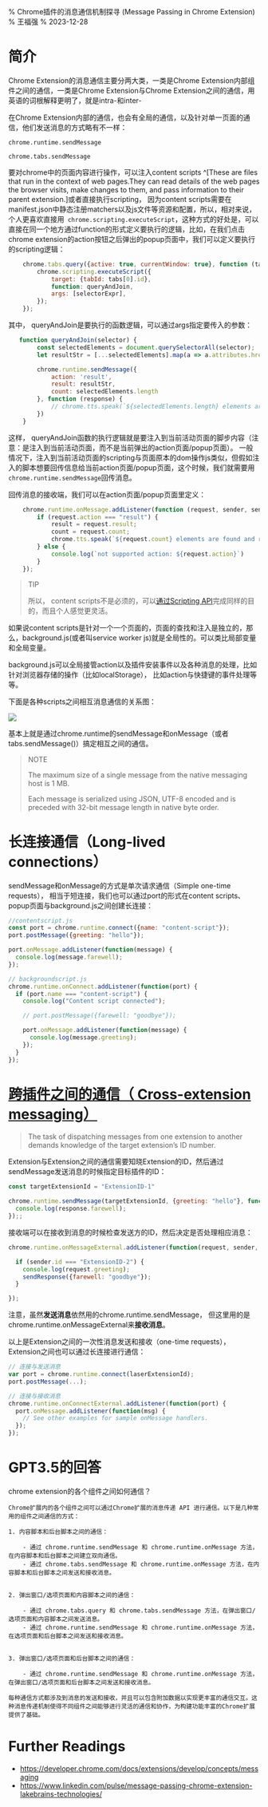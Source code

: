 % Chrome插件的消息通信机制探寻 (Message Passing in Chrome Extension)
% 王福强
% 2023-12-28

# 简介

Chrome Extension的消息通信主要分两大类，一类是Chrome Extension内部组件之间的通信，一类是Chrome Extension与Chrome Extension之间的通信，用英语的词根解释更明了，就是intra-和inter-

在Chrome Extension内部的通信，也会有全局的通信，以及针对单一页面的通信，他们发送消息的方式略有不一样：

```
chrome.runtime.sendMessage

chrome.tabs.sendMessage
```

要对chrome中的页面内容进行操作，可以注入content scripts ^[These are files that run in the context of web pages.They can read details of the web pages the browser visits, make changes to them, and pass information to their parent extension.]或者直接执行scripting， 因为content scripts需要在manifest.json中静态注册matchers以及js文件等资源和配置，所以，相对来说，个人更喜欢直接用` chrome.scripting.executeScript`，这种方式的好处是，可以直接在同一个地方通过function的形式定义要执行的逻辑，比如，在我们点击chrome extension的action按钮之后弹出的popup页面中，我们可以定义要执行的scripting逻辑：

```js
    chrome.tabs.query({active: true, currentWindow: true}, function (tabs) {
        chrome.scripting.executeScript({
            target: {tabId: tabs[0].id},
            function: queryAndJoin,
            args: [selectorExpr],
        });
    });
```

其中， queryAndJoin是要执行的函数逻辑，可以通过args指定要传入的参数：

```js
   function queryAndJoin(selector) {
        const selectedElements = document.querySelectorAll(selector);
        let resultStr = [...selectedElements].map(a => a.attributes.href.nodeValue).join("\r\n\r\n");

        chrome.runtime.sendMessage({
            action: 'result',
            result: resultStr,
            count: selectedElements.length
        }, function (response) {
            // chrome.tts.speak(`${selectedElements.length} elements are found and returned.`);
        })
    }
```

这样， queryAndJoin函数的执行逻辑就是要注入到当前活动页面的脚步内容（注意：是注入到当前活动页面，而不是当前弹出的action页面/popup页面）。 一般情况下，注入到当前活动页面的scripting与页面原本的dom操作js类似，但假如注入的脚本想要回传信息给当前action页面/popup页面，这个时候，我们就需要用`chrome.runtime.sendMessage`回传消息。

回传消息的接收端，我们可以在action页面/popup页面里定义：

```js
    chrome.runtime.onMessage.addListener(function (request, sender, sendResponse) {
        if (request.action === "result") {
            result = request.result;
            count = request.count;
            chrome.tts.speak(`${request.count} elements are found and returned.`);
        } else {
            console.log(`not supported action: ${request.action}`)
        }
    });
```

> TIP
>
> 所以， content scripts不是必须的，可以[通过Scripting API](https://developer.chrome.com/blog/crx-scripting-api#injecting_a_function_with_arguments)完成同样的目的，而且个人感觉更灵活。

如果说content scripts是针对一个一个页面的，页面的查找和注入是独立的，那么，background.js(或者叫service worker js)就是全局性的。可以类比局部变量和全局变量。

background.js可以全局接管action以及插件安装事件以及各种消息的处理，比如针对浏览器存储的操作（比如localStorage）， 比如action与快捷键的事件处理等等。

下面是各种scripts之间相互消息通信的关系图：

![](images/message_passing_relations.png)

基本上就是通过chrome.runtime的sendMessage和onMessage（或者tabs.sendMessage()）搞定相互之间的通信。

> NOTE
>
> The maximum size of a single message from the native messaging host is 1 MB.
> 
> Each message is serialized using JSON, UTF-8 encoded and is preceded with 32-bit message length in native byte order.

# 长连接通信（Long-lived connections）

sendMessage和onMessage的方式是单次请求通信（Simple one-time requests）， 相当于短连接，我们也可以通过port的形式在content scripts、popup页面与background.js之间创建长连接：

```js
//contentscript.js
const port = chrome.runtime.connect({name: "content-script"});
port.postMessage({greeting: "hello"});

port.onMessage.addListener(function(message) {
  console.log(message.farewell);
});
```

```js
// backgroundscript.js
chrome.runtime.onConnect.addListener(function(port) {
  if (port.name === "content-script") {
    console.log("Content script connected");

    // port.postMessage({farewell: "goodbye"});

    port.onMessage.addListener(function(message) {
      console.log(message.greeting);
    });
  }
});
```


# [跨插件之间的通信（ Cross-extension messaging）](https://developer.chrome.com/docs/extensions/develop/concepts/messaging#external)

> The task of dispatching messages from one extension to another demands knowledge of the target extension’s ID number. 

Extension与Extension之间的通信需要知晓Extension的ID，然后通过sendMessage发送消息的时候指定目标插件的ID：

```js
const targetExtensionId = "ExtensionID-1"

chrome.runtime.sendMessage(targetExtensionId, {greeting: "hello"}, function(response) {
  console.log(response.farewell);
});;
```

接收端可以在接收到消息的时候检查发送方的ID，然后决定是否处理相应消息：

```js
chrome.runtime.onMessageExternal.addListener(function(request, sender, sendResponse) {

  if (sender.id === "ExtensionID-2") {
    console.log(request.greeting);
    sendResponse({farewell: "goodbye"});
  }

});
```

注意，虽然**发送消息**依然用的chrome.runtime.sendMessage， 但这里用的是chrome.runtime.onMessageExternal来**接收消息**。

以上是Extension之间的一次性消息发送和接收（one-time requests），Extension之间也可以通过长连接进行通信：

```js
// 连接与发送消息
var port = chrome.runtime.connect(laserExtensionId);
port.postMessage(...);

// 连接与接收消息
chrome.runtime.onConnectExternal.addListener(function(port) {
  port.onMessage.addListener(function(msg) {
    // See other examples for sample onMessage handlers.
  });
});
```





# GPT3.5的回答

chrome extension的各个组件之间如何通信？

```
Chrome扩展内的各个组件之间可以通过Chrome扩展的消息传递 API 进行通信。以下是几种常用的组件之间通信的方式：

1. 内容脚本和后台脚本之间的通信：

    - 通过 chrome.runtime.sendMessage 和 chrome.runtime.onMessage 方法，在内容脚本和后台脚本之间建立双向通信。
    - 通过 chrome.tabs.sendMessage 和 chrome.runtime.onMessage 方法，在内容脚本和后台脚本之间发送和接收消息。


2. 弹出窗口/选项页面和内容脚本之间的通信：

    - 通过 chrome.tabs.query 和 chrome.tabs.sendMessage 方法，在弹出窗口/选项页面和内容脚本之间发送消息。
    - 通过 chrome.runtime.sendMessage 和 chrome.runtime.onMessage 方法，在选项页面和后台脚本之间发送和接收消息。


3. 弹出窗口/选项页面和后台脚本之间的通信：

    - 通过 chrome.runtime.sendMessage 和 chrome.runtime.onMessage 方法，在弹出窗口/选项页面和后台脚本之间发送和接收消息。

每种通信方式都涉及到消息的发送和接收，并且可以包含附加数据以实现更丰富的通信交互。这种消息传递机制使得不同组件之间能够进行灵活的通信和协作，为构建功能丰富的Chrome扩展提供了基础。
```


# Further Readings

- https://developer.chrome.com/docs/extensions/develop/concepts/messaging
- https://www.linkedin.com/pulse/message-passing-chrome-extension-lakebrains-technologies/



